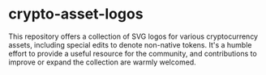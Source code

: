 # crypto-asset-logos
This repository offers a collection of SVG logos for various cryptocurrency assets, including special edits to denote non-native tokens. It's a humble effort to provide a useful resource for the community, and contributions to improve or expand the collection are warmly welcomed.
